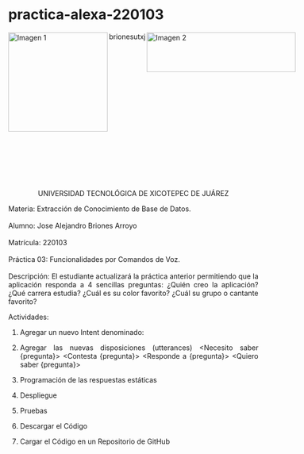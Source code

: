 # practica-alexa-220103
<div style="display: flex; justify-content: space-between;">
    <img align="left" src="https://github.com/brionesutxj/Logos_UTXJ/blob/main/LOGO%20TIC.png?raw=true" alt="Imagen 1" width="200" />brionesutxj
    <img align="right" src="https://github.com/brionesutxj/Logos_UTXJ/blob/main/LOGO%20UTXJ%202019.png?raw=true" alt="Imagen 2" width="300" height="80" />
</div>
<br><br><br><br><br><br>


<p align="center">UNIVERSIDAD TECNOLÓGICA DE XICOTEPEC DE JUÁREZ</p>

<div style="text-align: justify;">
Materia: Extracción de Conocimiento de Base de Datos. <br><br>
Alumno: Jose Alejandro Briones Arroyo <br><br>
Matrícula: 220103 <br><br>
Práctica 03:  Funcionalidades por Comandos de Voz. <br><br>
Descripción: 
El estudiante actualizará la práctica anterior permitiendo que la aplicación responda a 4 sencillas preguntas:
¿Quién creo la aplicación?
¿Qué carrera estudia?
¿Cuál es su color favorito?
¿Cuál su grupo o cantante favorito?

Actividades:
1. Agregar un nuevo Intent denominado: <PreguntasIntent>
2. Agregar las nuevas disposiciones (utterances)
<Necesito saber {pregunta}>
<Contesta {pregunta}>
<Responde a {pregunta}>
<Quiero saber {pregunta}>

3. Programación de las respuestas estáticas 
4. Despliegue 
5. Pruebas 
6. Descargar el Código 
7. Cargar el Código en un Repositorio de GitHub

</div>
